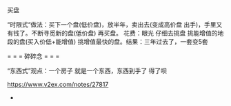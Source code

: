 
买盘

“时限式“做法：买下一个盘(低价盘)，放半年，卖出去(变成高价盘 出手)，手里又有钱了。不断寻觅新的盘(低价盘) 再买盘。
花费：眼光 仔细去挑盘 挑能增值的地段的盘(买入价低+能增值) 挑增值最快的盘。结果：三年过去了，一套变5套


= = = 碎碎念 = = =

“东西式”观点：一个房子 就是一个东西，东西到手了 得了呗

https://www.v2ex.com/notes/27817

-
